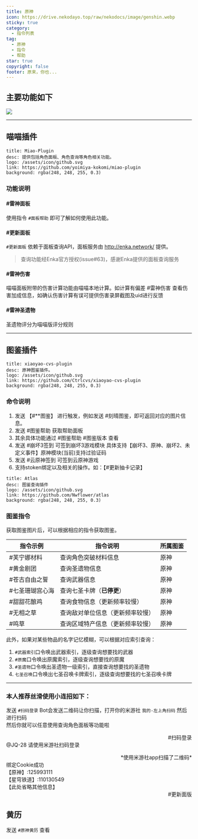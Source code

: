 ```yaml
---
title: 原神
icon: https://drive.nekodayo.top/raw/nekodocs/image/genshin.webp
sticky: true
category:
  - 指令列表
tag:
  - 原神
  - 指令
  - 帮助
star: true
copyright: false
footer: 原来，你也...
---
```


## **主要功能如下**  
![](https://drive.nekodayo.top/raw/nekodocs/image/genshinhelp.jpg)

---

## **喵喵插件**
  ```component VPCard
  title: Miao-Plugin
  desc: 提供包括角色面板、角色查询等角色相关功能。
  logo: /assets/icon/github.svg
  link: https://github.com/yoimiya-kokomi/miao-plugin
  background: rgba(248, 248, 255, 0.3)
  ```
### **功能说明**
#### #雷神面板  
使用指令 `#面板帮助` 即可了解如何使用此功能。

#### #更新面板  
`#更新面板` 依赖于面板查询API，面板服务由 http://enka.network/ 提供。

>查询功能经Enka官方授权(issue#63)，感谢Enka提供的面板查询服务

#### #雷神伤害  
喵喵面板附带的伤害计算功能由喵喵本地计算。如计算有偏差 #雷神伤害 查看伤害加成信息，如确认伤害计算有误可提供伤害录屏截图及uid进行反馈

#### #雷神圣遗物
圣遗物评分为喵喵版评分规则

---
## **图鉴插件**
  ```component VPCard
  title: xiaoyao-cvs-plugin
  desc: 原神图鉴插件。
  logo: /assets/icon/github.svg
  link: https://github.com/Ctrlcvs/xiaoyao-cvs-plugin
  background: rgba(248, 248, 255, 0.3)
  ```
### **命令说明**
1. 发送 【#**图鉴】 进行触发，例如发送 #刻晴图鉴，即可返回对应的图片信息。  
1. 发送 #图鉴帮助 获取帮助面板  
1. 其余具体功能通过 #图鉴帮助 #图鉴版本 查看  
1. 发送 #崩坏3签到 可签到崩坏3游戏模块 具体支持【崩坏3、原神、崩坏2、未定义事件】原神模块(当前)支持过验证码  
1. 发送 #云原神签到 可签到云原神游戏  
1. 支持stoken绑定以及相关的操作。如：【#更新抽卡记录】  

  ```component VPCard
  title: Atlas
  desc: 图鉴查询插件
  logo: /assets/icon/github.svg
  link: https://github.com/Nwflower/atlas
  background: rgba(248, 248, 255, 0.3)
  ```

### **图鉴指令**

获取图鉴图片后，可以根据相应的指令获取图鉴。

| 指令示例        | 指令说明                         | 所属图鉴 |
| --------------- | -------------------------------- | -------- |
| #芙宁娜材料     | 查询角色突破材料信息             | 原神     |
| #黄金剧团       | 查询圣遗物信息                   | 原神     |
| #苍古自由之誓   | 查询武器信息                     | 原神     |
| #七圣珊瑚宫心海 | 查询七圣卡牌（**已停更**）       | 原神     |
| #甜甜花酿鸡     | 查询食物信息（更新频率较慢）     | 原神     |
| #无相之草       | 查询敌对单位信息（更新频率较慢） | 原神     |
| #鸣草           | 查询区域特产信息（更新频率较慢） | 原神     |



此外，如果对某些物品的名字记忆模糊，可以根据对应索引查询：
1. `#武器索引`口令唤出武器索引，逐级查询想要找的武器
2. `#原魔`口令唤出原魔索引，逐级查询想要找的原魔
3. `#圣遗物`口令唤出圣遗物一级索引，直接查询想要找的圣遗物
4. `七圣召唤`口令唤出七圣召唤卡牌索引，逐级查询想要找的七圣召唤卡牌

---

### **本人推荐丝滑使用小连招如下：**  
发送 `#扫码登录` Bot会发送二维码让你扫描，打开你的米游社 `我的-左上角扫码` 然后进行扫码  
然后你就可以任意使用查询角色面板等功能啦

<QQChat title="原神绑定查询">
  <QQMessage align="right" avatar="http://q2.qlogo.cn/headimg_dl?dst_uin=480352716&spec=640">
    <div>#扫码登录</div>
  </QQMessage>
  
  <QQMessage align="left" avatar="http://q2.qlogo.cn/headimg_dl?dst_uin=3582537505&spec=640">
    <div>@JQ-28 请使用米游社扫码登录</div>
  </QQMessage>

  <QQImage 
    align="left" 
    avatar="http://q2.qlogo.cn/headimg_dl?dst_uin=3582537505&spec=640"
    src="https://drive.nekodayo.top/raw/nekodocs/image/BABABOIQRCODE.png"
    alt="神秘二维码"
  />

  <QQMessage align="right" avatar="http://q2.qlogo.cn/headimg_dl?dst_uin=480352716&spec=640">
    <div>*使用米游社app扫描了二维码*</div>
  </QQMessage>
  
  <QQMessage align="left" avatar="http://q2.qlogo.cn/headimg_dl?dst_uin=3582537505&spec=640">
    <div>绑定Cookie成功</div>
    <div>【原神】:125993111</div>
    <div>【星穹铁道】:110130549</div>
  </QQMessage>

  <QQMessage align="left" avatar="http://q2.qlogo.cn/headimg_dl?dst_uin=3582537505&spec=640">
    <div>【此处省略其他信息】</div>
  </QQMessage>

  <QQMessage align="right" avatar="http://q2.qlogo.cn/headimg_dl?dst_uin=480352716&spec=640">
    <div>#更新面版</div>
  </QQMessage>

  <QQImage 
    align="left" 
    avatar="http://q2.qlogo.cn/headimg_dl?dst_uin=3582537505&spec=640"
    src="https://drive.nekodayo.top/raw/nekodocs/image/gxmb.jpg"
    alt="#更新面板"
  />
  

</QQChat>

## **黄历**
发送 `#原神黄历` 查看
